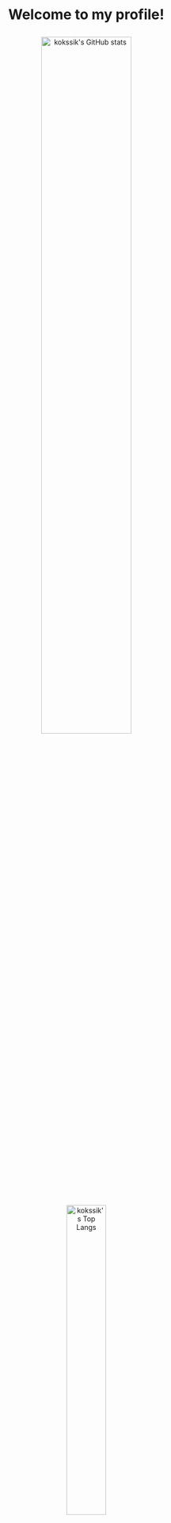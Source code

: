 <!-- markdownlint-disable MD033 -->

# <p align="center">Welcome to my profile!</p>

<p align="center">
    <img width="60%" src=https://github-readme-stats-git-masterrstaa-rickstaa.vercel.app/api?username=kokssik&count_private=true&show_icons=true&theme=nord alt="kokssik's GitHub stats">
</p>

<p align="center">
    <img width="40%" src=https://github-readme-stats-git-masterrstaa-rickstaa.vercel.app/api/top-langs/?username=kokssik&theme=nord&exclude_repo=dwm,DiscordTheme,st&langs_count=50 alt="kokssik's Top Langs">
</p>
